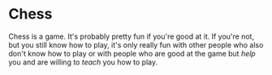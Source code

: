# Chess

Chess is a game. It's probably pretty fun if you're good at it. If you're not, but you still know how to play, it's only really fun with other people who also don't know how to play or with people who are good at the game but *help* you and are willing to *teach* you how to play.
